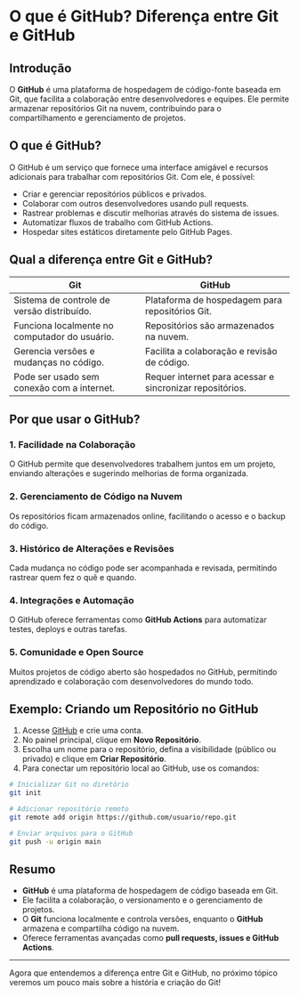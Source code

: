 # O que é GitHub? Diferença entre Git e GitHub

## Introdução

O **GitHub** é uma plataforma de hospedagem de código-fonte baseada em Git, que facilita a colaboração entre desenvolvedores e equipes. Ele permite armazenar repositórios Git na nuvem, contribuindo para o compartilhamento e gerenciamento de projetos.

## O que é GitHub?

O GitHub é um serviço que fornece uma interface amigável e recursos adicionais para trabalhar com repositórios Git. Com ele, é possível:

- Criar e gerenciar repositórios públicos e privados.
- Colaborar com outros desenvolvedores usando pull requests.
- Rastrear problemas e discutir melhorias através do sistema de issues.
- Automatizar fluxos de trabalho com GitHub Actions.
- Hospedar sites estáticos diretamente pelo GitHub Pages.

## Qual a diferença entre Git e GitHub?

| **Git** | **GitHub** |
|---------|-----------|
| Sistema de controle de versão distribuído. | Plataforma de hospedagem para repositórios Git. |
| Funciona localmente no computador do usuário. | Repositórios são armazenados na nuvem. |
| Gerencia versões e mudanças no código. | Facilita a colaboração e revisão de código. |
| Pode ser usado sem conexão com a internet. | Requer internet para acessar e sincronizar repositórios. |

## Por que usar o GitHub?

### 1. **Facilidade na Colaboração**
O GitHub permite que desenvolvedores trabalhem juntos em um projeto, enviando alterações e sugerindo melhorias de forma organizada.

### 2. **Gerenciamento de Código na Nuvem**
Os repositórios ficam armazenados online, facilitando o acesso e o backup do código.

### 3. **Histórico de Alterações e Revisões**
Cada mudança no código pode ser acompanhada e revisada, permitindo rastrear quem fez o quê e quando.

### 4. **Integrações e Automação**
O GitHub oferece ferramentas como **GitHub Actions** para automatizar testes, deploys e outras tarefas.

### 5. **Comunidade e Open Source**
Muitos projetos de código aberto são hospedados no GitHub, permitindo aprendizado e colaboração com desenvolvedores do mundo todo.

## Exemplo: Criando um Repositório no GitHub

1. Acesse [GitHub](https://github.com/) e crie uma conta.
2. No painel principal, clique em **Novo Repositório**.
3. Escolha um nome para o repositório, defina a visibilidade (público ou privado) e clique em **Criar Repositório**.
4. Para conectar um repositório local ao GitHub, use os comandos:

```sh
# Inicializar Git no diretório
git init

# Adicionar repositório remoto
git remote add origin https://github.com/usuario/repo.git

# Enviar arquivos para o GitHub
git push -u origin main
```

## Resumo
- **GitHub** é uma plataforma de hospedagem de código baseada em Git.
- Ele facilita a colaboração, o versionamento e o gerenciamento de projetos.
- O **Git** funciona localmente e controla versões, enquanto o **GitHub** armazena e compartilha código na nuvem.
- Oferece ferramentas avançadas como **pull requests, issues e GitHub Actions**.

---

Agora que entendemos a diferença entre Git e GitHub, no próximo tópico veremos um pouco mais sobre a história e criação do Git!
